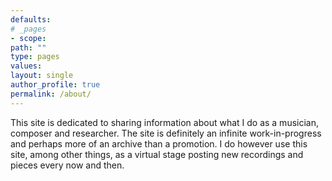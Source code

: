 ```yaml
---
defaults:
# _pages
- scope:
path: ""
type: pages
values:
layout: single
author_profile: true	
permalink: /about/
---
```

This site is dedicated to sharing information about what I do as a musician, composer and researcher. The site is definitely an infinite work-in-progress and perhaps more of an archive than a promotion. I do however use this site, among other things, as a virtual stage posting new recordings and pieces every now and then.
